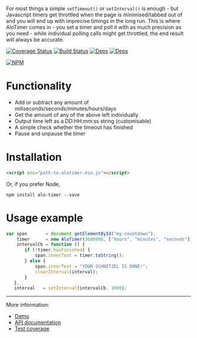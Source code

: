 For most things a simple `setTimeout()` or `setInterval()` is enough - but Javascript timers get throttled when the page is minimised/tabbed out of and you will end up with imprecise timings in the long run. This is where AloTimer comes in - you set a timer and poll it with as much precision as you need - while individual polling calls might get throttled, the end result will always be accurate.

[![Coverage Status](https://coveralls.io/repos/github/Alorel/alo-timer/badge.svg?branch=master)](https://coveralls.io/github/Alorel/alo-timer?branch=master)
[![Build Status](https://travis-ci.org/Alorel/alo-timer.svg?branch=master)](https://travis-ci.org/Alorel/alo-timer)
[![Deps](https://david-dm.org/alorel/alo-timer.svg)](https://david-dm.org/alorel/alo-timer#info=dependencies&view=list)
[![Deps](https://david-dm.org/alorel/alo-timer/dev-status.svg)](https://david-dm.org/alorel/alo-timer#info=devDependencies&view=list)


[![NPM](https://nodei.co/npm/alo-timer?downloads=true&downloadRank=true&stars=true)](https://www.npmjs.com/package/alo-timer)

# Functionality
 - Add or subtract any amount of miliseconds/seconds/minutes/hours/days
 - Get the amount of any of the above left individually
 - Output time left as a DD:HH:mm:ss string (customisable)
 - A simple check whether the timeout has finished
 - Pause and unpause the timer

# Installation
```html
<script src="path-to-alotimer.min.js"></script>
```
Or, if you prefer Node,
```
npm install alo-timer --save
```

# Usage example

```javascript
var span       = document.getElementById("my-countdown"),
    timer      = new AloTimer(3600000, ["hours", "minutes", "seconds"]), // 1 hr
    intervalCb = function () {
       if (!timer.hasFinished) {
           span.innerText = timer.toString();
       } else {
           span.innerText = "YOUR SCHNITZEL IS DONE!";
           clearInterval(interval);
       }
   },
   interval   = setInterval(intervalCb, 1000);
```

----------

More information:

   - [Demo](https://alorel.github.io/alo-timer)
   - [API documentation](https://alorel.github.io/alo-timer/jsdoc)
   - [Test coverage](https://coveralls.io/github/Alorel/alo-timer?branch=master)
